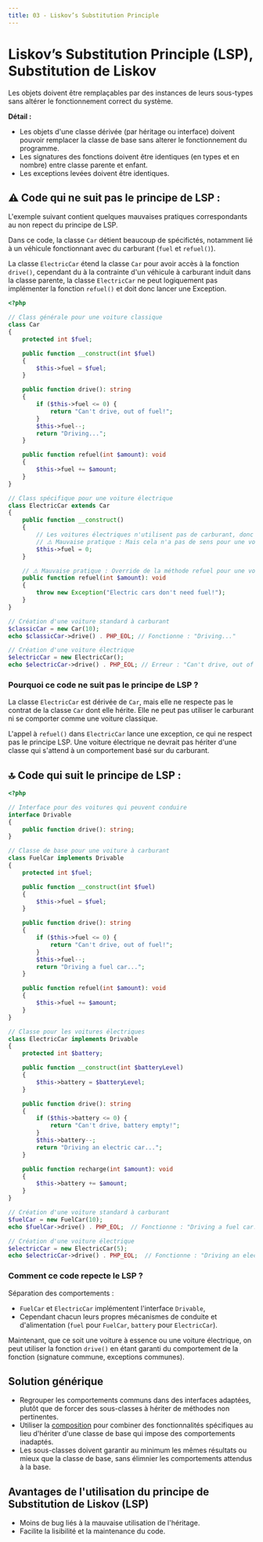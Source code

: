 ```yaml
---
title: 03 - Liskov’s Substitution Principle
---
```


# Liskov’s Substitution Principle (LSP), Substitution de Liskov

Les objets doivent être remplaçables par des instances de leurs sous-types sans altérer le fonctionnement correct du système.

**Détail :**

- Les objets d'une classe dérivée (par héritage ou interface) doivent pouvoir remplacer la classe de base sans alterer le fonctionnement du programme. 
- Les signatures des fonctions doivent être identiques (en types et en nombre) entre classe parente et enfant.
- Les exceptions levées doivent être identiques. 

## ⚠️ Code qui ne suit pas le principe de LSP :

L'exemple suivant contient quelques mauvaises pratiques correspondants au non repect du principe de LSP.

Dans ce code, la classe `Car` détient beaucoup de spécifictés, notamment lié à un véhicule fonctionnant avec du carburant (`fuel` et `refuel()`). 

La classe `ElectricCar` étend la classe `Car` pour avoir accès à la fonction `drive()`, cependant du à la contrainte d'un véhicule à carburant induit dans la classe parente, la classe `ElectricCar` ne peut logiquement pas implémenter la fonction `refuel()` et doit donc lancer une Exception.

```php
<?php

// Class générale pour une voiture classique
class Car
{
    protected int $fuel;

    public function __construct(int $fuel)
    {
        $this->fuel = $fuel;
    }

    public function drive(): string
    {
        if ($this->fuel <= 0) {
            return "Can't drive, out of fuel!";
        }
        $this->fuel--;
        return "Driving...";
    }

    public function refuel(int $amount): void
    {
        $this->fuel += $amount;
    }
}

// Class spécifique pour une voiture électrique
class ElectricCar extends Car
{
    public function __construct()
    {
        // Les voitures électriques n'utilisent pas de carburant, donc le constructeur est vide
        // ⚠️ Mauvaise pratique : Mais cela n'a pas de sens pour une voiture électrique
        $this->fuel = 0;  
    }

    // ⚠️ Mauvaise pratique : Override de la méthode refuel pour une voiture électrique
    public function refuel(int $amount): void
    {
        throw new Exception("Electric cars don't need fuel!");
    }
}

// Création d'une voiture standard à carburant
$classicCar = new Car(10);
echo $classicCar->drive() . PHP_EOL; // Fonctionne : "Driving..."

// Création d'une voiture électrique
$electricCar = new ElectricCar();
echo $electricCar->drive() . PHP_EOL; // Erreur : "Can't drive, out of fuel!" (logique cassée)

```

### Pourquoi ce code ne suit pas le principe de LSP ?

La classe `ElectricCar` est dérivée de `Car`, mais elle ne respecte pas le contrat de la classe `Car` dont elle hérite. Elle ne peut pas utiliser le carburant ni se comporter comme une voiture classique.

L'appel à `refuel()` dans `ElectricCar` lance une exception, ce qui ne respect pas le principe LSP. Une voiture électrique ne devrait pas hériter d'une classe qui s'attend à un comportement basé sur du carburant.

## 🔝 Code qui suit le principe de LSP :

```php
<?php

// Interface pour des voitures qui peuvent conduire
interface Drivable
{
    public function drive(): string;
}

// Classe de base pour une voiture à carburant
class FuelCar implements Drivable
{
    protected int $fuel;

    public function __construct(int $fuel)
    {
        $this->fuel = $fuel;
    }

    public function drive(): string
    {
        if ($this->fuel <= 0) {
            return "Can't drive, out of fuel!";
        }
        $this->fuel--;
        return "Driving a fuel car...";
    }

    public function refuel(int $amount): void
    {
        $this->fuel += $amount;
    }
}

// Classe pour les voitures électriques
class ElectricCar implements Drivable
{
    protected int $battery;

    public function __construct(int $batteryLevel)
    {
        $this->battery = $batteryLevel;
    }

    public function drive(): string
    {
        if ($this->battery <= 0) {
            return "Can't drive, battery empty!";
        }
        $this->battery--;
        return "Driving an electric car...";
    }

    public function recharge(int $amount): void
    {
        $this->battery += $amount;
    }
}

// Création d'une voiture standard à carburant
$fuelCar = new FuelCar(10);
echo $fuelCar->drive() . PHP_EOL;  // Fonctionne : "Driving a fuel car..."

// Création d'une voiture électrique
$electricCar = new ElectricCar(5);
echo $electricCar->drive() . PHP_EOL;  // Fonctionne : "Driving an electric car..."
```

### Comment ce code repecte le LSP ?

Séparation des comportements : 

- `FuelCar` et `ElectricCar` implémentent l'interface `Drivable`, 
- Cependant chacun leurs propres mécanismes de conduite et d'alimentation (`fuel` pour `FuelCar`, `battery` pour `ElectricCar`).

Maintenant, que ce soit une voiture à essence ou une voiture électrique, on peut utiliser la fonction `drive()` en étant garanti du comportement de la fonction (signature commune, exceptions communes).

## Solution générique

- Regrouper les comportements communs dans des interfaces adaptées, plutôt que de forcer des sous-classes à hériter de méthodes non pertinentes.
- Utiliser la [composition](https://openclassrooms.com/fr/courses/1665806-programmez-en-oriente-objet-en-php/7307115-evoluez-vers-la-composition) pour combiner des fonctionnalités spécifiques au lieu d'hériter d'une classe de base qui impose des comportements inadaptés.
- Les sous-classes doivent garantir au minimum les mêmes résultats ou mieux que la classe de base, sans élimnier les comportements attendus à la base.


## Avantages de l'utilisation du principe de Substitution de Liskov (LSP)

- Moins de bug liés à la mauvaise utilisation de l'héritage.
- Facilite la lisibilité et la maintenance du code.